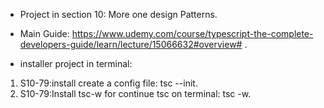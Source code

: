 - Project in section 10: More one design Patterns.
- Main Guide: https://www.udemy.com/course/typescript-the-complete-developers-guide/learn/lecture/15066632#overview# .

- installer project in terminal:
1. S10-79:install create a config file: tsc --init.
2. S10-79:Install tsc-w for continue tsc on terminal: tsc -w.
